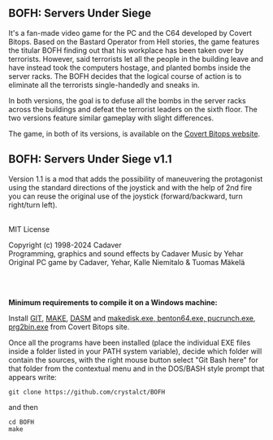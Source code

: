 BOFH: Servers Under Siege
-------------------------
It's a fan-made video game for the PC and the C64 developed by Covert Bitops. Based on the Bastard Operator from Hell stories, the game features the titular BOFH finding out that his workplace has been taken over by terrorists. However, said terrorists let all the people in the building leave and have instead took the computers hostage, and planted bombs inside the server racks. The BOFH decides that the logical course of action is to eliminate all the terrorists single-handedly and sneaks in.

In both versions, the goal is to defuse all the bombs in the server racks across the buildings and defeat the terrorist leaders on the sixth floor. The two versions feature similar gameplay with slight differences.

The game, in both of its versions, is available on the [Covert Bitops website](https://cadaver.github.io/).

BOFH: Servers Under Siege v1.1
------------------------------
Version 1.1 is a mod that adds the possibility of maneuvering the protagonist using the standard directions of the joystick and with the help of 2nd fire you can reuse the original use of the joystick (forward/backward, turn right/turn left).




<br>
MIT License

Copyright (c) 1998-2024 Cadaver<br>
Programming, graphics and sound effects by Cadaver Music by Yehar<br>
Original PC game by Cadaver, Yehar, Kalle Niemitalo & Tuomas Mäkelä

<br>
<br>

**Minimum requirements to compile it on a Windows machine:**

Install [GIT](https://git-scm.com/), [MAKE](https://gnuwin32.sourceforge.net/packages/make.htm), [DASM](https://dasm-assembler.github.io/) and [makedisk.exe, benton64.exe, pucrunch.exe, prg2bin.exe](https://cadaver.github.io/tools/c64tools.zip) from Covert Bitops site.

Once all the programs have been installed (place the individual EXE files inside a folder listed in your PATH system variable), decide which folder will contain the sources, with the right mouse button select "Git Bash here" for that folder from the contextual menu and in the DOS/BASH style prompt that appears write: 
```
git clone https://github.com/crystalct/BOFH
```
and then
```
cd BOFH
make
```

